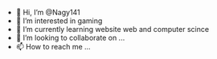 - 👋 Hi, I’m @Nagy141
- 👀 I’m interested in gaming
- 🌱 I’m currently learning website web and computer scince
- 💞️ I’m looking to collaborate on ...
- 📫 How to reach me ...

<!---
Nagy141/Nagy141 is a ✨ special ✨ repository because its `README.md` (this file) appears on your GitHub profile.
You can click the Preview link to take a look at your changes.
--->
